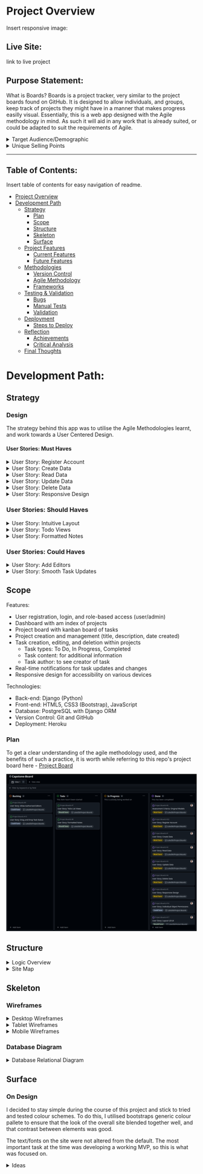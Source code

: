 # Project Overview

Insert responsive image:

## Live Site:
link to live project

## Purpose Statement:
What is Boards?
Boards is a project tracker, very similar to the project boards found on GitHub. It is designed to allow individuals, and groups, keep track of projects they might have in a manner that makes progress easilly visual. 
Essentially, this is a web app designed with the Agile methodology in mind. As such it will aid in any work that is already suited, or could be adapted to suit the requirements of Agile.

<details>
<summary>Target Audience/Demographic</summary>
Who is this app/project for?

It will cater to many different groups, individuals, and teams, across fields. Though its benefits will primarily be seen by those who have to most need to keep track of their tasks within a team or general life. Demographics likely to benefit at face value are...

- Students:
    - individually they will be able to keep track of their work
    - groups can keep track of a group project meaning that everyone is up to date no matter what
- Coders/Software Engineers:
    - similarly to GitHub, this project tracker will provide a similar functionality to the project boards found on GitHub
    - Agile development teams, that could keep track of a project with multiple editors
- Businesses:
    - businesses that have a strong culture of planning and making tasks visible
    - large teams of people that need to be aware of how a project is coming along
</details>

<details>
<summary>Unique Selling Points</summary>
1. Simplified Agile Project Tracking:
    Boards will provide a user-friendly interface that enables users to effortlessly track projects, tasks, and progress.
Unlike complex tools like GitHub Projects, Boards will focus on simplicity and ease-of-use without sacrificing essential functionality.

2. Task Management for Individuals and Teams:
    Boards will cater to individuals such as students managing multiple projects or Agile development teams with numerous tasks.
Users will be able to create, edit, assign, and prioritize tasks seamlessly, ensuring everyone remains aligned and progress is visible.

3. Progress Visualization:
    With Boards' intuitive task board layout, users will be able to instantly see the status of each task.
Tasks can be updated between columns (e.g., To Do, In Progress, Done), providing an immediate understanding of project progress.

4. Cross-Platform Accessibility:
    Boards will be designed to be responsive and accessible on various devices and screen sizes.
Whether users are working from their laptop, tablet, or mobile phone, Boards ensures they can stay on top of tasks anytime, anywhere.
</details>

<hr>

## Table of Contents:
Insert table of contents for easy navigation of readme.
- [Project Overview](#project-overview)
- [Development Path](#development-path)
    - [Strategy](#strategy)
        - [Plan](#plan)
        - [Scope](#scope)
        - [Structure](#structure)
        - [Skeleton](#skeleton)
        - [Surface](#surface)
    - [Project Features](#project-features)
        - [Current Features](#current-features)
        - [Future Features](#future-features)
    - [Methodologies](#methodologies)
        - [Version Control](#version-control)
        - [Agile Methodology](#agile-methodology)
        - [Frameworks](#languages--frameworks-utilised)
    - [Testing & Validation](#testing--validation)
        - [Bugs](#bugs)
        - [Manual Tests](#manual-tests)
        - [Validation](#validation)
    - [Deployment](#deployment)
        - [Steps to Deploy](#steps-to-deploy)
    - [Reflection](#reflection)
        - [Achievements](#achievements)
        - [Critical Analysis](#critical-analysis)
    - [Final Thoughts](#final-thoughts)

# Development Path:

## Strategy

### Design
The strategy behind this app was to utilise the Agile Methodologies learnt, and work towards a User Centered Design.

#### User Stories: Must Haves

<details>
<summary>User Story: Register Account</summary>

**User Story:** As a **User** I would like to be able to **Create an Account** so that I can **Access My Work Spaces Securely.**

Acceptance Criteria:
1. User can register account
    - [ ] allauth is installed as dependancy
    - [ ] can access registration page
    - [ ] can use form
    - [ ] can submit form
2. User is able to login
    - [ ] using submitted account creation details
    - [ ] login form works
3. User is able to see created Project Boards
    - [ ] user is displayed a list of their created projects

</details>


<details>
<summary>User Story: Create Data</summary>

**User Story:** As a **User** I would like to be able to **Create a Project and Tasks** so that I can **Keep Track of Ongoing Tasks and their Progress**.

Acceptance Criteria:
1. User is able to create new tasks by pressing add task button.
    - [ ] Add task button populates relevant kanban section
2. User is able to create project board by clicking the new project button.
    - [ ] New Project... button allows user to fill out form to create new project

</details>

<details>
<summary>User Story: Read Data</summary>

**User Story:** As a **User** I would like to be able to **See the Tasks I have Completed in a Project** so that I can **Track my Progress.**

Acceptance Criteria:
1. User is able to see a list of all their projects.
    - [ ] list of owned projects
2. User is able to select a project that they want to see.
    - [ ] projects linked to each relevant instance of project model
3. User is able to see information containerd within the relevant project.
    - [ ] templates load object of project model into view
4. Project board has a list of tasks sorted by their status.
    - [ ] user is able to read the title of the tasks
    - [ ] user is able to open task and read additional info
</details>

<details>
<summary>User Story: Update Data</summary>

**User Story:** As a **User** I would like to be able to **Update the Information on my Project Board** so that I can **Add and Remove Tasks, and Notes Based on Relevance.**

Acceptance Criteria:
1. User is able to open a project and add tasks to it.
    - [ ] tasks can be added to project
    - [ ] tasks are saved to the project
2. User is able to remove tasks from an opened project.
    - [ ] tasks can be removed from project
3. User is able to alter contents of task.
    - [ ] state of tasks is saved
4. Upon returning to the project, the users changes are present.
    - [ ] user is able to retrieve their project from the state in which they left it
</details>


<details>
<summary>User Story: Delete Data</summary>

**User Story:** As a **User** I would like to be able to **Delete my Tasks and their Data** so that I can **Keep my Tasks List Short and Current.**

Acceptance Criteria:
1. User is able to delete a task from the board.
    - [ ] user is able to click delete button on relevant task and delete it from board and model
2. User is asked to confirm their choice and give a warning.
    - [ ] user is asked to confirm their choice via modal before data is deleted
3. Users data is deleted, and user is sent back to list of tasks which will no longer contain the deleted item.
    - [ ] task is deleted from the tasks on the projects Kanban board.
</details>


<details>
<summary>User Story: Responsive Design</summary>

**User Story:** As a **User** I would like to be able to **User the App on Multiple Devices of Differeing Sizes** so that I am able to **User it on the go and at Home/Work.**

Acceptance Criteria:
1. Web app uses Bootstrap or Media Queries to adapt to multiple screen sizes.
    - [ ] bootstrap, media queries, and JavaScript with cookies
2. App is usable on small screens.
    - [ ] functional on small displays
3. App is usable on medium displays.
    - [ ] function on medium displays
4. App is usable on laptop/desktop displays.
    - [ ] functional on large displays
</details>


### User Stories: Should Haves

<details>
<summary>User Story: Intuitive Layout</summary>

As a **User** I would like to be able to **Navigate the Site easily and Intuitively** so that I can get to **Where I Need to Be within Three Clicks of Any Page.**

Acceptance Criteria:
1. Layout of the site takes into account the three clicks rule.
    - [ ] create wire frames looking at UI/UX
2. Site is intuitively navigable for the average user.
    - [ ] everything is where one would expect to find it
    - [ ] links go to correct pages, or do not load if they are a future feature
3. All relevant information is displayed upon clicking any link
    - [ ] click link takes user to established pages that load relevant info

</details>

<details>
<summary>User Story: Todo Views</summary>

As a **User** I would like to be able to **~See my todo list items as a list and as a kanban Board** so that I am able to **Better see my progress and find items.**

Acceptance Criteria:
1. User is able to access todo list view
    - [ ] One longlist of all todo items, not separated by status
2. User is able to view list as Kanban board
    - [ ] user is able to toggle between views
3. User is able to see all todo items in List View.

</details>

<details>
<summary>User Story: Formatted Notes</summary>

As a **User** I would like to be able to **Format my Notes (i.e., make bold, italic, checkboxed, etc.,)** so that I am able to **Clearly Highlight important information within the notes.**

Acceptance Criteria:
1. User is able to make text in notes bold.
    - [ ] summernotes is imported and working
    - [ ] user is able to make text bold
2. User is able to add checkboxes to notes.
    - [ ] user is able to add checkboxes into tex fields
3. User is able to make text italic.
    - [ ] user can italicise text

</details>


### User Stories: Could Haves

<details>
<summary>User Story: Add Editors</summary>

As a **User** I would like to be able to **Add additional editors to a project** so that I am able to **Collaborate with Classmates/Peers/Colleagues easily.**

Acceptance Criteria:
1. User is able to see list of authorised editors for each project.
2. User is able to add editors, by username, to list.
3. User is able to remove editors, by button, from list.

</details>

<details>
<summary>User Story: Smooth Task Updates</summary>

As a **User** I would like to be able to **Update the status of a task by Dragging it to the relevant Kanban Section** so that I am able to **Perform the Operation Faster.**

Acceptance Criteria:
1. User is able to interact with todo items and drag them around the screen
2. Todo item status is updated by where the user drops the item.
3. User is able to drop item on bin to delete it.

</details>

## Scope

Features:
- User registration, login, and role-based access (user/admin)
- Dashboard with am index of projects
- Project board with kanban board of tasks
- Project creation and management (title, description, date created)
- Task creation, editing, and deletion within projects
    - Task types: To Do, In Progress, Completed
    - Task content: for additional information
    - Task author: to see creator of task
- Real-time notifications for task updates and changes
- Responsive design for accessibility on various devices

Technologies:
- Back-end: Django (Python)
- Front-end: HTML5, CSS3 (Bootstrap), JavaScript
- Database: PostgreSQL with Django ORM
- Version Control: Git and GitHub
- Deployment: Heroku

### Plan
To get a clear understanding of the agile methodology used, and the benefits of such a practice, it is worth while referring to this repo's project board here - [Project Board](https://github.com/users/LukeI50/projects/8/settings)

![Project Board Screenshot](assets/README/wireframes/project/project_board.png)


## Structure
<details>
<summary>Logic Overview</summary>

- Greeting page for user to register or login.
- A dashboard that allows the user to easily navigate all features of the site.
- Navbar always stuck to left side of screen to keep uniformity, and provide more height.
- Project index with project cards displaying the title, description, and date. All with an "open project" button.
- Project view of kanban board for task organisation. Clear columns for Todo, In Progress, and Done.
- Tasks can be updated and deleted by pressing visible buttons on task.
- Users can see the tasks associated to the selected project and plan accordingly.

</details>

<details>
<summary>Site Map</summary>

New Users
1. Greeting page
2. Registration / SignUp page
3. Navbar not present until user is authorised
4. Projects Dashboard
5. Projects Kanban view

Registered Users
1. Project Index Dashboard
2. Projects Kanban View
3. Navbar present at all times
4. Form Modals
5. Toast Notifications
</details>

## Skeleton

### Wireframes

<details>
<summary>Desktop Wireframes</summary>

Initial idea for the greeting page is to use bootstrap cards and jumbotrons to achive a nice aesthetic that guides the user to the sign up button.
![Greeting Page Desktop](assets/README/wireframes/desktop/greeting_page_desktop_wireframe.png)

The Projects Index page is set up in columns, though the actual ammount of columns is something that will be made responsive to device width.
Each Project will be openable. In case of too many projects on the page at once, an overflow on the y axis will be set to scroll.
![Project List Desktop](assets/README/wireframes/desktop/project_list_desktop_wireframe.png)

The Task view will be setup similarly to the kanban board on GitHub. This means that users are able to have tasks in their desired column, and provides a quick overview of the progress made towards the overall project.
![Task Board Desktop](assets/README/wireframes/desktop/detail_task_view_desktop_wireframe.jpg)

</details>

<details>
<summary>Tablet Wireframes</summary>

![Greeting Page Tablet](assets/README/wireframes/tablet/greetings_page_tablet_wireframe.png)

![Project List Tablet](assets/README/wireframes/tablet/project_list_tablet_wireframe.png)

![Task Board Tablet](assets/README/wireframes/tablet/task_list_tablet_wireframe.png)

</details>

<details>
<summary>Mobile Wireframes</summary>

![Greeting Page Mobile](assets/README/wireframes/mobile/greeting_page_mobile_wireframe.png)

![Project List Mobile](assets/README/wireframes/mobile/project_list_mobile_wireframe.png)

![Task Board Mobile](assets/README/wireframes/mobile/task_view_mobile_wireframe.png)

</details>

### Database Diagram

<details>
<summary>Database Relational Diagram</summary>

![erd](assets/README/wireframes/erd/erd.png)

</details>

## Surface

### On Design
I decided to stay simple during the course of this project and stick to tried and tested colour schemes. To do this, I utilised bootstraps generic colour pallete to ensure that the look of the overall site blended together well, and that contrast between elements was good.

The text/fonts on the site were not altered from the default. The most important task at the time was developing a working MVP, so this is what was focused on.

<details>
<summary>Ideas</summary>

Certain ideas were taken into account during the creation of the layout of the site, most of which were to facilitate an easy user experience.

1. the three click rule
2. good colour contrast to ensure people can read all text
3. button stying to ensure buttons stand out

## Project Features:

<details>
<summary>Greetings Page</summary>

The Greetings Page is designed to say hi to our new users. Once registered they likely wont see this page again. At least that's the hope anyway.
The page greets you with info about the company and the product, with a clear Agreement button placed in the bottom right.

![Greetings Page](assets/README/wireframes/project/greetings_page/greetings_page.png)

![Agreement Modal](assets/README/wireframes/project/greetings_page/agreement_modal.png)

</details>

<details>
<summary>User Credentials</summary>

The user is able to create an account, before they can access the sites features.
- Upon registration or sign in a notification will appear to tell the user that it was successful or not.
- Role based functionality is present as only owners of a project are able to access their projects.
- The login status of the user is displayed in the bottom right corner of the screen from then on until the user logsout.

Once the sign up button is clicked the user is taken to the registration page:
![Sign Up Page](assets/README/wireframes/project/authentication_pages/signup_page.png)

or, alternatively, they can login instead:
![Sign In Page](assets/README/wireframes/project/authentication_pages/signin_page.png)

</details>

<details>
<summary>Projects List Page</summary>

The user, once logged in, is presented with a list of all their projects. They can either open an existing one, or create a new project by clicking on their name in the bottom left corner and then selecting New Project...

![Projects List Page](assets/README/wireframes/project/projects_list_page/projects_list.png)

![New Project Modal](assets/README/wireframes/project/projects_list_page/new_project_modal.png)

User options in the bottom left:
![User options](assets/README/wireframes/project/projects_list_page/user_options.png)

</details>

<details>
<summary>Kanban View: defaul/small</summary>

The view for the Kanban renders differently dependant on display size. In the defaul/small view the tasks are placed within an accordion that houses each status of a task.
![Tasks Page](assets/README/wireframes/project/tasks_page/task_page.png)

Each task has a delete button, and an edit button. Both of which raise a relevant modal with a form in to submit changes or deletions.

The edit form allows for addition notes to be added:
![Edit form](assets/README/wireframes/project/tasks_page/edit_modal.png)

The delete is simple and so well skip it, it just confirms you want to take the action.

In this view, you will also notice that the option to add a task appears in the side navbar. Adding a task creates another modal similar to the edit:
![New Task Form](assets/README/wireframes/project/tasks_page/new_task.png)

</details>

<details>
<summary>Kanban View: large</summary>

Some of the information on the large view has already been give, so this will be brief.
In the large view, the kanban is rendered as three columns that are separate (for more similar to the way GitHub boards do it).

![Kanban Large](assets/README/wireframes/project/tasks_page/kanban_large.png)

This is more readable for the user, and allows them to see all tasks in their relevant section.

If a task is updated, added, or deleted, then a notification will appear to tell the user as much.
</details>


# Methodologies:

## Version Control
Git and GitHub were used for version controll in this project. The main branch was protected, and I tried only to work on branches and merge them in so as to avoid major issues.
For the most part this worked, although there were a couple of times were I had to push to the main branch to update something or attempt to fix a bug.

# Testing & Validation
<details>
<summary>LightHouse</summary>

Lighthouse scores for the Projects list page:
desktop:

![lighthouse desktop projects](assets/README/wireframes/lighthouse/projects_lighthouse.png)

mobile:
![lighthouse mobile projects](assets/README/wireframes/lighthouse/project_mobile_lighthouse.png)

Lighthouse scores for Task/Kanban page:
desktop:
![taks view kanban lighthouse](assets/README/wireframes/lighthouse/lighthouse_tasks.png)

mobile:
![tasks view mobile lighthouse](assets/README/wireframes/lighthouse/mobile_task_lighthouse.png)

</details>

## Bugs
No major bugs were found, only minor elements needed tweaking as project progressed. This was many around css styling, but nothing big that stood out.

## Manual Tests
User Can create an account
| **Test** | **Steps** | **Expected Result** | **Actual Result** |
|User can sign up | 1. go to site | greetings page | pass |
| | 2. click agreement | agreement modal appears | pass |
| | 3. click sign up | signup page loads | pass |
| | 4. input credentials | creates user account | pass |

User can create tasks
| **Test** | **Steps** | **Expected Result** | **Actual Result** |
| User can create new task| 1. go to task view | loads kanban board| pass |
| | 2. click add new task button | loads add task modal | pass |
| | 3. fill out modal and submit | creates new task with notification | pass |

User can delete tasks
| **Test** | **Steps** | **Expected Result** | **Actual Result** |
| User can delete tasks | 1. click on delete button on task | confirm delete modal appears | pass |
| | 2. click confirm | task is deleted and notification appears | pass |

User can update tasks
| **Test** | **Steps** | **Expected Result** | **Actual Result** |
| User can update a task| 1. click edit button on task | update task modal appears | pass |
| | 2. alter the task and click update | task is updated and notification appears | pass |

User can see tasks
| **Test** | **Steps** | **Expected Result** | **Actual Result** |
| user can see list of tasks for project | 1. go into project | loads kanban board | pass |
| | 2. tasks are present on the board | tasks should be visible if created | pass |

## Validation

# Deployment

## Steps to Deploy

# Reflection

## Achievements

## Critical Analysis

# Final Thoughts


## Areas to Improve



# References/Attributions


